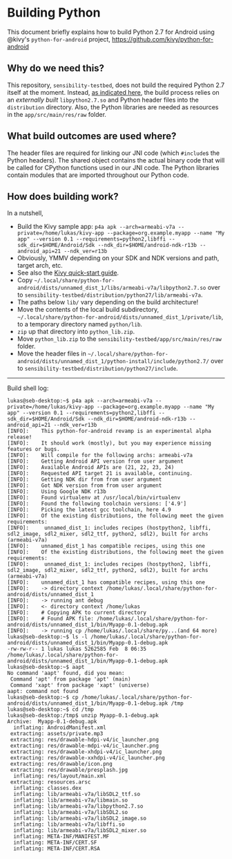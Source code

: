 # Building Python

This document briefly explains how to build Python 2.7 for Android using
@kivy's `python-for-android` project, https://github.com/kivy/python-for-android


## Why do we need this?

This repository, `sensibility-testbed`, does not build the required Python
2.7 itself at the moment. Instead, [as indicated here](https://github.com/aaaaalbert/sensibility-testbed/commit/9322af3bc947bb10d8c79ef27536ed7663792b77),
the build process relies on an *externally built* `libpython2.7.so` and
Python header files into the `distribution` directory. Also, the Python
libraries are needed as resources in the `app/src/main/res/raw` folder.


## What build outcomes are used where?

The header files are required for linking our JNI code (which `#include`s
the Python headers). The shared object contains the actual binary code
that will be called for CPython functions used in our JNI code. The Python
libraries contain modules that are imported throughout our Python code.


## How does building work?

In a nutshell,

* Build the Kivy sample app: `p4a apk --arch=armeabi-v7a --private=/home/lukas/kivy-app --package=org.example.myapp --name "My app" --version 0.1 --requirements=python2,libffi --sdk_dir=$HOME/Android/Sdk --ndk_dir=$HOME/android-ndk-r13b --android_api=21 --ndk_ver=r13b`
 * Obviously, YMMV depending on your SDK and NDK versions and path, target arch, etc.
 * See also the [Kivy quick-start guide](https://python-for-android.readthedocs.io/en/latest/quickstart/).
* Copy `~/.local/share/python-for-android/dists/unnamed_dist_1/libs/armeabi-v7a/libpython2.7.so` over
  to `sensibility-testbed/distribution/python27/lib/armeabi-v7a`.
 * The paths below `lib/` vary depending on the build architecture!
* Move the contents of the local build subdirectory,
  `~/.local/share/python-for-android/dists/unnamed_dist_1/private/lib`,
  to a temporary directory named `python/lib`.
* `zip` up that directory into `python_lib.zip`.
* Move `python_lib.zip` to the `sensibility-testbed/app/src/main/res/raw` folder.
* Move the header files in `~/.local/share/python-for-android/dists/unnamed_dist_1/python-install/include/python2.7/`
  over to `sensibility-testbed/distribution/python27/include`.



-----

Build shell log:
```
lukas@seb-desktop:~$ p4a apk --arch=armeabi-v7a --private=/home/lukas/kivy-app --package=org.example.myapp --name "My app" --version 0.1 --requirements=python2,libffi --sdk_dir=$HOME/Android/Sdk --ndk_dir=$HOME/android-ndk-r13b --android_api=21 --ndk_ver=r13b
[INFO]:    This python-for-android revamp is an experimental alpha release!
[INFO]:    It should work (mostly), but you may experience missing features or bugs.
[INFO]:    Will compile for the following archs: armeabi-v7a
[INFO]:    Getting Android API version from user argument
[INFO]:    Available Android APIs are (21, 22, 23, 24)
[INFO]:    Requested API target 21 is available, continuing.
[INFO]:    Getting NDK dir from from user argument
[INFO]:    Got NDK version from from user argument
[INFO]:    Using Google NDK r13b
[INFO]:    Found virtualenv at /usr/local/bin/virtualenv
[INFO]:    Found the following toolchain versions: ['4.9']
[INFO]:    Picking the latest gcc toolchain, here 4.9
[INFO]:    Of the existing distributions, the following meet the given requirements:
[INFO]:    	unnamed_dist_1: includes recipes (hostpython2, libffi, sdl2_image, sdl2_mixer, sdl2_ttf, python2, sdl2), built for archs (armeabi-v7a)
[INFO]:    unnamed_dist_1 has compatible recipes, using this one
[INFO]:    Of the existing distributions, the following meet the given requirements:
[INFO]:    	unnamed_dist_1: includes recipes (hostpython2, libffi, sdl2_image, sdl2_mixer, sdl2_ttf, python2, sdl2), built for archs (armeabi-v7a)
[INFO]:    unnamed_dist_1 has compatible recipes, using this one
[INFO]:    -> directory context /home/lukas/.local/share/python-for-android/dists/unnamed_dist_1
[INFO]:    -> running ant debug
[INFO]:    <- directory context /home/lukas                                    
[INFO]:    # Copying APK to current directory
[INFO]:    # Found APK file: /home/lukas/.local/share/python-for-android/dists/unnamed_dist_1/bin/Myapp-0.1-debug.apk
[INFO]:    -> running cp /home/lukas/.local/share/py...(and 64 more)
lukas@seb-desktop:~$ ls -l /home/lukas/.local/share/python-for-android/dists/unnamed_dist_1/bin/Myapp-0.1-debug.apk
-rw-rw-r-- 1 lukas lukas 5262585 Feb  8 06:35 /home/lukas/.local/share/python-for-android/dists/unnamed_dist_1/bin/Myapp-0.1-debug.apk
lukas@seb-desktop:~$ aapt
No command 'aapt' found, did you mean:
 Command 'apt' from package 'apt' (main)
 Command 'xapt' from package 'xapt' (universe)
aapt: command not found
lukas@seb-desktop:~$ cp /home/lukas/.local/share/python-for-android/dists/unnamed_dist_1/bin/Myapp-0.1-debug.apk /tmp
lukas@seb-desktop:~$ cd /tmp
lukas@seb-desktop:/tmp$ unzip Myapp-0.1-debug.apk 
Archive:  Myapp-0.1-debug.apk
  inflating: AndroidManifest.xml     
 extracting: assets/private.mp3      
 extracting: res/drawable-hdpi-v4/ic_launcher.png  
 extracting: res/drawable-mdpi-v4/ic_launcher.png  
 extracting: res/drawable-xhdpi-v4/ic_launcher.png  
 extracting: res/drawable-xxhdpi-v4/ic_launcher.png  
 extracting: res/drawable/icon.png   
 extracting: res/drawable/presplash.jpg  
  inflating: res/layout/main.xml     
 extracting: resources.arsc          
  inflating: classes.dex             
  inflating: lib/armeabi-v7a/libSDL2_ttf.so  
  inflating: lib/armeabi-v7a/libmain.so  
  inflating: lib/armeabi-v7a/libpython2.7.so  
  inflating: lib/armeabi-v7a/libSDL2.so  
  inflating: lib/armeabi-v7a/libSDL2_image.so  
  inflating: lib/armeabi-v7a/libffi.so  
  inflating: lib/armeabi-v7a/libSDL2_mixer.so  
  inflating: META-INF/MANIFEST.MF    
  inflating: META-INF/CERT.SF        
  inflating: META-INF/CERT.RSA       
  ```
